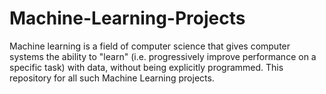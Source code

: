 # Machine-Learning-Projects
Machine learning is a field of computer science that gives computer systems the ability to "learn" (i.e. progressively improve performance on a specific task) with data, without being explicitly programmed.
This repository for all such Machine Learning projects.
